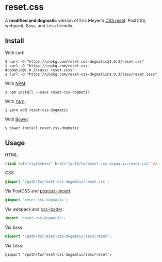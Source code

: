 # reset.css

A **modified and dogmatic** version of Eric Meyer's [CSS reset](https://meyerweb.com/eric/tools/css/reset/). PostCSS, webpack, Sass, and Less friendly.

## Install

With curl:

```command
$ curl -O "https://unpkg.com/reset-css-dogmatic@1.0.3/reset.css"
$ curl -O "https://unpkg.com/reset-css-dogmatic@1.0.3/sass/_reset.scss"
$ curl -O "https://unpkg.com/reset-css-dogmatic@1.0.3/less/reset.less"
```

With [NPM](http://npmjs.com):

```command
$ npm install --save reset-css-dogmatic
```

With [Yarn](https://yarnpkg.com):

```command
$ yarn add reset-css-dogmatic
```

With [Bower](http://bower.io):

```command
$ bower install reset-css-dogmatic
```

## Usage

HTML:

```html
<link rel="stylesheet" href="/path/to/reset-css-dogmatic/reset.css" />
```

CSS:

```css
@import '/path/to/reset-css-dogmatic/reset.css';
```

Via PostCSS and [postcss-import](https://github.com/postcss/postcss-import):

```css
@import 'reset-css-dogmatic';
```

Via webpack and [css-loader](https://github.com/webpack-contrib/css-loader):

```js
import 'reset-css-dogmatic';
```

Via Sass:

```scss
@import '/path/to/reset-css-dogmatic/sass/reset';
```

Via Less:

```less
@import '/path/to/reset-css-dogmatic/less/reset';
```